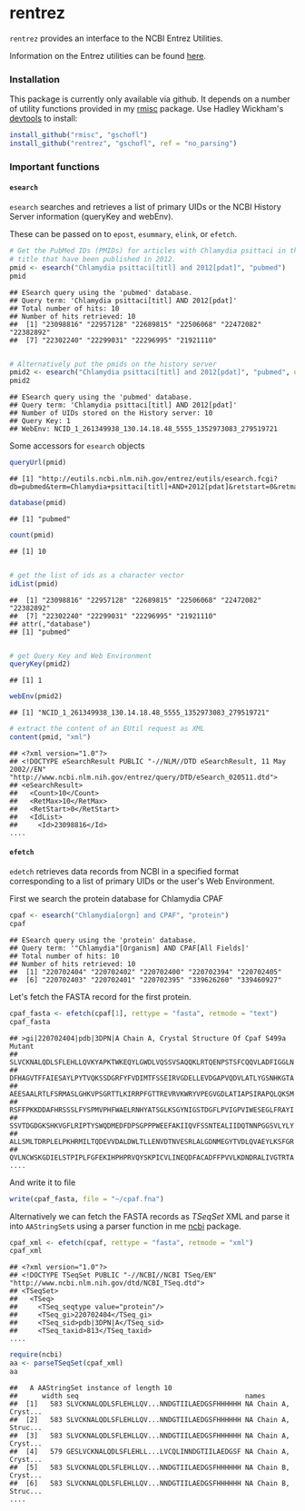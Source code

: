 


# rentrez

`rentrez` provides an interface to the NCBI Entrez Utilities.

Information on the Entrez utilities can be found
[here](http://http://www.ncbi.nlm.nih.gov/books/NBK25501/).

### Installation

This package is currently only available via github. It depends on a number
of utility functions provided in my [rmisc](https://github.com/gschofl/rmisc) package. Use Hadley Wickham's [devtools](https://github.com/hadley/devtools)
to install:


```r
install_github("rmisc", "gschofl")
install_github("rentrez", "gschofl", ref = "no_parsing")
```


### Important functions

#### `esearch`

`esearch` searches and retrieves a list of primary UIDs or the NCBI History
Server information (queryKey and webEnv).

These can be passed on to `epost`, `esummary`, `elink`, or `efetch`.


```r
# Get the PubMed IDs (PMIDs) for articles with Chlamydia psittaci in the
# title that have been published in 2012.
pmid <- esearch("Chlamydia psittaci[titl] and 2012[pdat]", "pubmed")
pmid
```

```
## ESearch query using the 'pubmed' database.
## Query term: 'Chlamydia psittaci[titl] AND 2012[pdat]'
## Total number of hits: 10
## Number of hits retrieved: 10
##  [1] "23098816" "22957128" "22689815" "22506068" "22472082" "22382892"
##  [7] "22302240" "22299031" "22296995" "21921110"
```

```r

# Alternatively put the pmids on the history server
pmid2 <- esearch("Chlamydia psittaci[titl] and 2012[pdat]", "pubmed", usehistory = TRUE)
pmid2
```

```
## ESearch query using the 'pubmed' database.
## Query term: 'Chlamydia psittaci[titl] AND 2012[pdat]'
## Number of UIDs stored on the History server: 10
## Query Key: 1
## WebEnv: NCID_1_261349938_130.14.18.48_5555_1352973083_279519721
```


Some accessors for `esearch` objects


```r
queryUrl(pmid)
```

```
## [1] "http://eutils.ncbi.nlm.nih.gov/entrez/eutils/esearch.fcgi?db=pubmed&term=Chlamydia+psittaci[titl]+AND+2012[pdat]&retstart=0&retmax=100&rettype=uilist&tool=rentrez&email=gschofl@yahoo.de"
```

```r
database(pmid)
```

```
## [1] "pubmed"
```

```r
count(pmid)
```

```
## [1] 10
```

```r

# get the list of ids as a character vector
idList(pmid)
```

```
##  [1] "23098816" "22957128" "22689815" "22506068" "22472082" "22382892"
##  [7] "22302240" "22299031" "22296995" "21921110"
## attr(,"database")
## [1] "pubmed"
```

```r

# get Query Key and Web Environment
queryKey(pmid2)
```

```
## [1] 1
```

```r
webEnv(pmid2)
```

```
## [1] "NCID_1_261349938_130.14.18.48_5555_1352973083_279519721"
```



```r
# extract the content of an EUtil request as XML
content(pmid, "xml")
```

```
## <?xml version="1.0"?>
## <!DOCTYPE eSearchResult PUBLIC "-//NLM//DTD eSearchResult, 11 May 2002//EN" "http://www.ncbi.nlm.nih.gov/entrez/query/DTD/eSearch_020511.dtd">
## <eSearchResult>
##   <Count>10</Count>
##   <RetMax>10</RetMax>
##   <RetStart>0</RetStart>
##   <IdList>
##     <Id>23098816</Id>
....
```



#### `efetch`

`edetch` retrieves data records from NCBI in a specified format corresponding
to a list of primary UIDs or the user's Web Environment.

First we search the protein database for Chlamydia CPAF

```r
cpaf <- esearch("Chlamydia[orgn] and CPAF", "protein")
cpaf
```

```
## ESearch query using the 'protein' database.
## Query term: '"Chlamydia"[Organism] AND CPAF[All Fields]'
## Total number of hits: 10
## Number of hits retrieved: 10
##  [1] "220702404" "220702402" "220702400" "220702394" "220702405"
##  [6] "220702403" "220702401" "220702395" "339626260" "339460927"
```


Let's fetch the FASTA record for the first protein.

```r
cpaf_fasta <- efetch(cpaf[1], rettype = "fasta", retmode = "text")
cpaf_fasta
```

```
## >gi|220702404|pdb|3DPN|A Chain A, Crystal Structure Of Cpaf S499a Mutant
## SLVCKNALQDLSFLEHLLQVKYAPKTWKEQYLGWDLVQSSVSAQQKLRTQENPSTSFCQQVLADFIGGLN
## DFHAGVTFFAIESAYLPYTVQKSSDGRFYFVDIMTFSSEIRVGDELLEVDGAPVQDVLATLYGSNHKGTA
## AEESAALRTLFSRMASLGHKVPSGRTTLKIRRPFGTTREVRVKWRYVPEGVGDLATIAPSIRAPQLQKSM
## RSFFPKKDDAFHRSSSLFYSPMVPHFWAELRNHYATSGLKSGYNIGSTDGFLPVIGPVIWESEGLFRAYI
## SSVTDGDGKSHKVGFLRIPTYSWQDMEDFDPSGPPPWEEFAKIIQVFSSNTEALIIDQTNNPGGSVLYLY
## ALLSMLTDRPLELPKHRMILTQDEVVDALDWLTLLENVDTNVESRLALGDNMEGYTVDLQVAEYLKSFGR
## QVLNCWSKGDIELSTPIPLFGFEKIHPHPRVQYSKPICVLINEQDFACADFFPVVLKDNDRALIVGTRTA
....
```


And write it to file

```r
write(cpaf_fasta, file = "~/cpaf.fna")
```


Alternatively we can fetch the FASTA records as _TSeqSet_ XML
and parse it into `AAStringSet`s using a parser function in me
[ncbi](https://github.com/gschofl/ncbi) package.

```r
cpaf_xml <- efetch(cpaf, rettype = "fasta", retmode = "xml")
cpaf_xml
```

```
## <?xml version="1.0"?>
## <!DOCTYPE TSeqSet PUBLIC "-//NCBI//NCBI TSeq/EN" "http://www.ncbi.nlm.nih.gov/dtd/NCBI_TSeq.dtd">
## <TSeqSet>
##   <TSeq>
##     <TSeq_seqtype value="protein"/>
##     <TSeq_gi>220702404</TSeq_gi>
##     <TSeq_sid>pdb|3DPN|A</TSeq_sid>
##     <TSeq_taxid>813</TSeq_taxid>
....
```



```r
require(ncbi)
aa <- parseTSeqSet(cpaf_xml)
aa
```

```
##   A AAStringSet instance of length 10
##      width seq                                         names               
##  [1]   583 SLVCKNALQDLSFLEHLLQV...NNDGTIILAEDGSFHHHHHH NA Chain A, Cryst...
##  [2]   583 SLVCKNALQDLSFLEHLLQV...NNDGTIILAEDGSFHHHHHH NA Chain A, Struc...
##  [3]   583 SLVCKNALQDLSFLEHLLQV...NNDGTIILAEDGSFHHHHHH NA Chain A, Cryst...
##  [4]   579 GESLVCKNALQDLSFLEHLL...LVCQLINNDGTIILAEDGSF NA Chain A, Cryst...
##  [5]   583 SLVCKNALQDLSFLEHLLQV...NNDGTIILAEDGSFHHHHHH NA Chain B, Cryst...
##  [6]   583 SLVCKNALQDLSFLEHLLQV...NNDGTIILAEDGSFHHHHHH NA Chain B, Struc...
....
```






